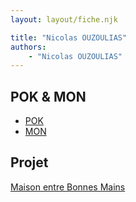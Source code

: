 ```yaml
---
layout: layout/fiche.njk

title: "Nicolas OUZOULIAS"
authors:
    - "Nicolas OUZOULIAS"
---
```



## POK & MON

* [POK](./pok)
* [MON](./mon)

## Projet

[Maison entre Bonnes Mains](../../../projets/2023-2024/Maison%20entre%20Bonnes%20Mains)